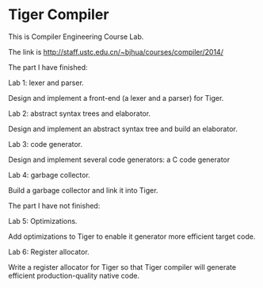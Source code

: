# Tiger Compiler

This is Compiler Engineering Course Lab.

The link is http://staff.ustc.edu.cn/~bjhua/courses/compiler/2014/

The part I have finished:

Lab 1: lexer and parser.

Design and implement a front-end (a lexer and a parser) for Tiger.

Lab 2: abstract syntax trees and elaborator.

Design and implement an abstract syntax tree and build an elaborator.

Lab 3: code generator.

Design and implement several code generators: a C code generator

Lab 4: garbage collector.

Build a garbage collector and link it into Tiger.

The part I have not finished:

Lab 5: Optimizations.

Add optimizations to Tiger to enable it generator more efficient target code.

Lab 6: Register allocator.

Write a register allocator for Tiger so that  Tiger compiler will generate efficient production-quality native code.
